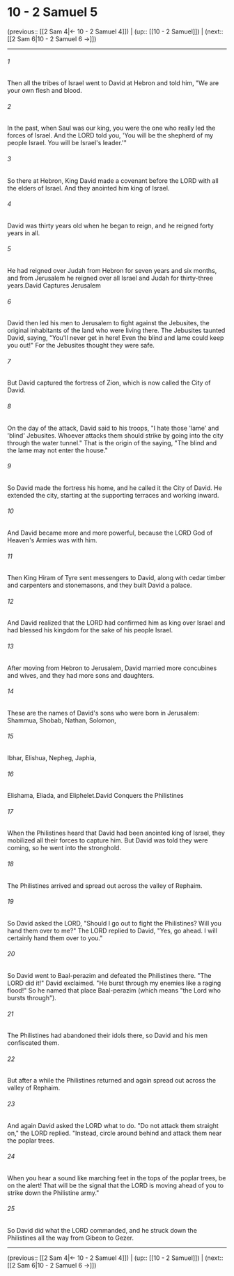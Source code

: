 # 10 - 2 Samuel 5

(previous:: [[2 Sam 4|← 10 - 2 Samuel 4]]) | (up:: [[10 - 2 Samuel]]) | (next:: [[2 Sam 6|10 - 2 Samuel 6 →]])

***


###### 1 
Then all the tribes of Israel went to David at Hebron and told him, "We are your own flesh and blood. 

###### 2 
In the past, when Saul was our king, you were the one who really led the forces of Israel. And the LORD told you, 'You will be the shepherd of my people Israel. You will be Israel's leader.'" 

###### 3 
So there at Hebron, King David made a covenant before the LORD with all the elders of Israel. And they anointed him king of Israel. 

###### 4 
David was thirty years old when he began to reign, and he reigned forty years in all. 

###### 5 
He had reigned over Judah from Hebron for seven years and six months, and from Jerusalem he reigned over all Israel and Judah for thirty-three years.David Captures Jerusalem 

###### 6 
David then led his men to Jerusalem to fight against the Jebusites, the original inhabitants of the land who were living there. The Jebusites taunted David, saying, "You'll never get in here! Even the blind and lame could keep you out!" For the Jebusites thought they were safe. 

###### 7 
But David captured the fortress of Zion, which is now called the City of David. 

###### 8 
On the day of the attack, David said to his troops, "I hate those 'lame' and 'blind' Jebusites. Whoever attacks them should strike by going into the city through the water tunnel." That is the origin of the saying, "The blind and the lame may not enter the house." 

###### 9 
So David made the fortress his home, and he called it the City of David. He extended the city, starting at the supporting terraces and working inward. 

###### 10 
And David became more and more powerful, because the LORD God of Heaven's Armies was with him. 

###### 11 
Then King Hiram of Tyre sent messengers to David, along with cedar timber and carpenters and stonemasons, and they built David a palace. 

###### 12 
And David realized that the LORD had confirmed him as king over Israel and had blessed his kingdom for the sake of his people Israel. 

###### 13 
After moving from Hebron to Jerusalem, David married more concubines and wives, and they had more sons and daughters. 

###### 14 
These are the names of David's sons who were born in Jerusalem: Shammua, Shobab, Nathan, Solomon, 

###### 15 
Ibhar, Elishua, Nepheg, Japhia, 

###### 16 
Elishama, Eliada, and Eliphelet.David Conquers the Philistines 

###### 17 
When the Philistines heard that David had been anointed king of Israel, they mobilized all their forces to capture him. But David was told they were coming, so he went into the stronghold. 

###### 18 
The Philistines arrived and spread out across the valley of Rephaim. 

###### 19 
So David asked the LORD, "Should I go out to fight the Philistines? Will you hand them over to me?" The LORD replied to David, "Yes, go ahead. I will certainly hand them over to you." 

###### 20 
So David went to Baal-perazim and defeated the Philistines there. "The LORD did it!" David exclaimed. "He burst through my enemies like a raging flood!" So he named that place Baal-perazim (which means "the Lord who bursts through"). 

###### 21 
The Philistines had abandoned their idols there, so David and his men confiscated them. 

###### 22 
But after a while the Philistines returned and again spread out across the valley of Rephaim. 

###### 23 
And again David asked the LORD what to do. "Do not attack them straight on," the LORD replied. "Instead, circle around behind and attack them near the poplar trees. 

###### 24 
When you hear a sound like marching feet in the tops of the poplar trees, be on the alert! That will be the signal that the LORD is moving ahead of you to strike down the Philistine army." 

###### 25 
So David did what the LORD commanded, and he struck down the Philistines all the way from Gibeon to Gezer.

***

(previous:: [[2 Sam 4|← 10 - 2 Samuel 4]]) | (up:: [[10 - 2 Samuel]]) | (next:: [[2 Sam 6|10 - 2 Samuel 6 →]])

